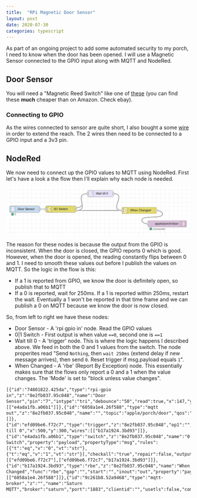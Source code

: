 ```yaml
---
title:  "RPi Magnetic Door Sensor"
layout: post
date: 2020-07-30
categories: typescript
---
```


As part of an ongoing project to add some automated security to my porch, I need to know when the door has been opened. I will use a Magnetic Sensor connected to the GPIO input along with MQTT and NodeRed.

## Door Sensor

You will need a "Magnetic Reed Switch" like one of [these](
https://www.amazon.co.uk/sourcing-map-Surface-Sensor-Magnetic/dp/B07F6622NZ/ref=sr_1_10?dchild=1&keywords=magnetic+door+sensor&qid=1596139410&sr=8-10) (you can find these **much** cheaper than on Amazon. Check ebay).

### Connecting to GPIO

As the wires connected to sensor are quite short, I also bought a some [wire](https://www.amazon.co.uk/Merriway%C2%AE-BH01468-Standard-Thermostat-Intercom/dp/B00JIL9F12/ref=sr_1_7?dchild=1&keywords=bell+wire&qid=1596140010&sr=8-7) in order to extend the reach. The 2 wires then need to be connected to a GPIO input and a 3v3 pin.

## NodeRed

We now need to connect up the GPIO values to MQTT using NodeRed. First let's have a look a the flow then I'll explain why each node is needed.

![Node Red](../assets/images/magnetic-node-red.png)

The reason for these nodes is because the output from the GPIO is inconsistent. When the door is closed, the GPIO reports 0 which is good. However, when the door is opened, the reading constantly flips between 0 and 1. I need to smooth these values out before I publish the values on MQTT. So the logic in the flow is this:

* If a 1 is reported from GPIO, we know the door is definitely open, so publish that to MQTT
* If a 0 is reported, wait for 250ms. If a 1 is reported within 250ms, restart the wait. Eventually a 1 won't be reported in that time frame and we can publish a 0 on MQTT because we know the door is now closed.

So, from left to right we have these nodes:

* Door Sensor - A 'rpi gpio in' node. Read the GPIO values
* 0|1 Switch - First output is when value `==0`, second one is `==1`
* Wait till 0 - A 'trigger' node. This is where the logic happens I described above. We feed in both the 0 and 1 values from the switch. The node properites read "Send `Nothing`, then `wait 250ms` (extend delay if new message arrives), then send `0`. Reset trigger if msg.payload equals `1`".
* When Changed - A 'rbe' (Report By Exception) node. This essentially makes sure that the flows only report a 0 and a 1 when the value changes. The 'Mode' is set to "block unless value changes".

```
[{"id":"74801822.425da","type":"rpi-gpio in","z":"8e2fb037.95c048","name":"Door Sensor","pin":"7","intype":"tri","debounce":"50","read":true,"x":147,"y":372,"wires":[["e4ada1fb.a06b1"]]},{"id":"6058a1e4.26f588","type":"mqtt out","z":"8e2fb037.95c048","name":"","topic":"apple/porch/door","qos":"","retain":"true","broker":"9c261b8.52a9468","x":810,"y":440,"wires":[]},{"id":"efd09be6.f72c7","type":"trigger","z":"8e2fb037.95c048","op1":"","op2":"0","op1type":"nul","op2type":"str","duration":"250","extend":true,"units":"ms","reset":"1","bytopic":"all","name":"Wait till 0","x":500,"y":300,"wires":[["b17a1924.3bd93"]]},{"id":"e4ada1fb.a06b1","type":"switch","z":"8e2fb037.95c048","name":"0|1 Switch","property":"payload","propertyType":"msg","rules":[{"t":"eq","v":"0","vt":"str"},{"t":"eq","v":"1","vt":"str"}],"checkall":"true","repair":false,"outputs":2,"x":315,"y":372,"wires":[["efd09be6.f72c7"],["efd09be6.f72c7","b17a1924.3bd93"]]},{"id":"b17a1924.3bd93","type":"rbe","z":"8e2fb037.95c048","name":"When Changed","func":"rbe","gap":"","start":"","inout":"out","property":"payload","x":680,"y":378,"wires":[["6058a1e4.26f588"]]},{"id":"9c261b8.52a9468","type":"mqtt-broker","z":"","name":"Saturn MQTT","broker":"saturn","port":"1883","clientid":"","usetls":false,"compatmode":false,"keepalive":"60","cleansession":true,"birthTopic":"apple/devices/pluto/status","birthQos":"1","birthRetain":"true","birthPayload":"online","closeTopic":"apple/devices/pluto/status","closeQos":"1","closeRetain":"true","closePayload":"offline","willTopic":"apple/devices/pluto/status","willQos":"1","willRetain":"true","willPayload":"offline"}]
```